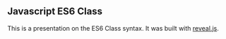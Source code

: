## Javascript ES6 Class

This is a presentation on the ES6 Class syntax.  It was built with [reveal.js](https://github.com/hakimel/reveal.js/).